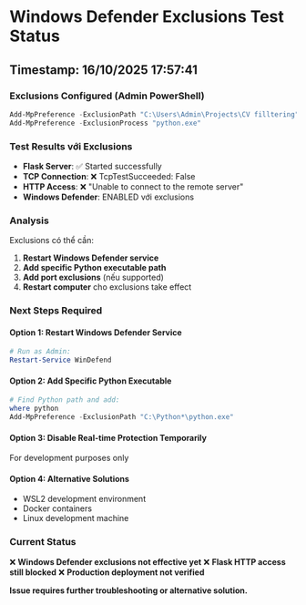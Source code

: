 # Windows Defender Exclusions Test Status

## Timestamp: 16/10/2025 17:57:41

### Exclusions Configured (Admin PowerShell)
```powershell
Add-MpPreference -ExclusionPath "C:\Users\Admin\Projects\CV filltering"
Add-MpPreference -ExclusionProcess "python.exe"
```

### Test Results với Exclusions
- **Flask Server**: ✅ Started successfully
- **TCP Connection**: ❌ TcpTestSucceeded: False  
- **HTTP Access**: ❌ "Unable to connect to the remote server"
- **Windows Defender**: ENABLED với exclusions

### Analysis
Exclusions có thể cần:
1. **Restart Windows Defender service**
2. **Add specific Python executable path**
3. **Add port exclusions** (nếu supported)
4. **Restart computer** cho exclusions take effect

### Next Steps Required

#### Option 1: Restart Windows Defender Service
```powershell
# Run as Admin:
Restart-Service WinDefend
```

#### Option 2: Add Specific Python Executable
```powershell
# Find Python path and add:
where python
Add-MpPreference -ExclusionPath "C:\Python*\python.exe"
```

#### Option 3: Disable Real-time Protection Temporarily
For development purposes only

#### Option 4: Alternative Solutions
- WSL2 development environment
- Docker containers  
- Linux development machine

### Current Status
❌ **Windows Defender exclusions not effective yet**
❌ **Flask HTTP access still blocked**
❌ **Production deployment not verified**

**Issue requires further troubleshooting or alternative solution.**